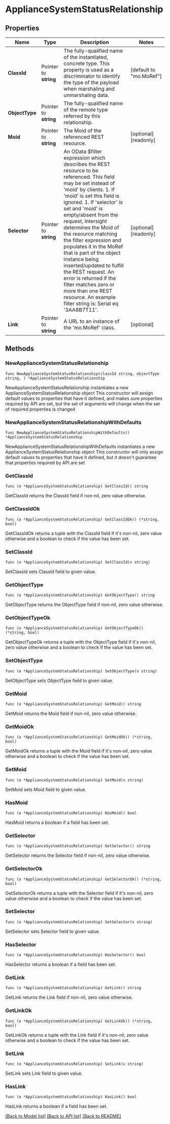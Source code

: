 # ApplianceSystemStatusRelationship

## Properties

Name | Type | Description | Notes
------------ | ------------- | ------------- | -------------
**ClassId** | Pointer to **string** | The fully-qualified name of the instantiated, concrete type. This property is used as a discriminator to identify the type of the payload when marshaling and unmarshaling data. | [default to "mo.MoRef"]
**ObjectType** | Pointer to **string** | The fully-qualified name of the remote type referred by this relationship. | 
**Moid** | Pointer to **string** | The Moid of the referenced REST resource. | [optional] [readonly] 
**Selector** | Pointer to **string** | An OData $filter expression which describes the REST resource to be referenced. This field may be set instead of &#39;moid&#39; by clients. 1. If &#39;moid&#39; is set this field is ignored. 1. If &#39;selector&#39; is set and &#39;moid&#39; is empty/absent from the request, Intersight determines the Moid of the resource matching the filter expression and populates it in the MoRef that is part of the object instance being inserted/updated to fulfill the REST request. An error is returned if the filter matches zero or more than one REST resource. An example filter string is: Serial eq &#39;3AA8B7T11&#39;. | [optional] [readonly] 
**Link** | Pointer to **string** | A URL to an instance of the &#39;mo.MoRef&#39; class. | [optional] 

## Methods

### NewApplianceSystemStatusRelationship

`func NewApplianceSystemStatusRelationship(classId string, objectType string, ) *ApplianceSystemStatusRelationship`

NewApplianceSystemStatusRelationship instantiates a new ApplianceSystemStatusRelationship object
This constructor will assign default values to properties that have it defined,
and makes sure properties required by API are set, but the set of arguments
will change when the set of required properties is changed

### NewApplianceSystemStatusRelationshipWithDefaults

`func NewApplianceSystemStatusRelationshipWithDefaults() *ApplianceSystemStatusRelationship`

NewApplianceSystemStatusRelationshipWithDefaults instantiates a new ApplianceSystemStatusRelationship object
This constructor will only assign default values to properties that have it defined,
but it doesn't guarantee that properties required by API are set

### GetClassId

`func (o *ApplianceSystemStatusRelationship) GetClassId() string`

GetClassId returns the ClassId field if non-nil, zero value otherwise.

### GetClassIdOk

`func (o *ApplianceSystemStatusRelationship) GetClassIdOk() (*string, bool)`

GetClassIdOk returns a tuple with the ClassId field if it's non-nil, zero value otherwise
and a boolean to check if the value has been set.

### SetClassId

`func (o *ApplianceSystemStatusRelationship) SetClassId(v string)`

SetClassId sets ClassId field to given value.


### GetObjectType

`func (o *ApplianceSystemStatusRelationship) GetObjectType() string`

GetObjectType returns the ObjectType field if non-nil, zero value otherwise.

### GetObjectTypeOk

`func (o *ApplianceSystemStatusRelationship) GetObjectTypeOk() (*string, bool)`

GetObjectTypeOk returns a tuple with the ObjectType field if it's non-nil, zero value otherwise
and a boolean to check if the value has been set.

### SetObjectType

`func (o *ApplianceSystemStatusRelationship) SetObjectType(v string)`

SetObjectType sets ObjectType field to given value.


### GetMoid

`func (o *ApplianceSystemStatusRelationship) GetMoid() string`

GetMoid returns the Moid field if non-nil, zero value otherwise.

### GetMoidOk

`func (o *ApplianceSystemStatusRelationship) GetMoidOk() (*string, bool)`

GetMoidOk returns a tuple with the Moid field if it's non-nil, zero value otherwise
and a boolean to check if the value has been set.

### SetMoid

`func (o *ApplianceSystemStatusRelationship) SetMoid(v string)`

SetMoid sets Moid field to given value.

### HasMoid

`func (o *ApplianceSystemStatusRelationship) HasMoid() bool`

HasMoid returns a boolean if a field has been set.

### GetSelector

`func (o *ApplianceSystemStatusRelationship) GetSelector() string`

GetSelector returns the Selector field if non-nil, zero value otherwise.

### GetSelectorOk

`func (o *ApplianceSystemStatusRelationship) GetSelectorOk() (*string, bool)`

GetSelectorOk returns a tuple with the Selector field if it's non-nil, zero value otherwise
and a boolean to check if the value has been set.

### SetSelector

`func (o *ApplianceSystemStatusRelationship) SetSelector(v string)`

SetSelector sets Selector field to given value.

### HasSelector

`func (o *ApplianceSystemStatusRelationship) HasSelector() bool`

HasSelector returns a boolean if a field has been set.

### GetLink

`func (o *ApplianceSystemStatusRelationship) GetLink() string`

GetLink returns the Link field if non-nil, zero value otherwise.

### GetLinkOk

`func (o *ApplianceSystemStatusRelationship) GetLinkOk() (*string, bool)`

GetLinkOk returns a tuple with the Link field if it's non-nil, zero value otherwise
and a boolean to check if the value has been set.

### SetLink

`func (o *ApplianceSystemStatusRelationship) SetLink(v string)`

SetLink sets Link field to given value.

### HasLink

`func (o *ApplianceSystemStatusRelationship) HasLink() bool`

HasLink returns a boolean if a field has been set.


[[Back to Model list]](../README.md#documentation-for-models) [[Back to API list]](../README.md#documentation-for-api-endpoints) [[Back to README]](../README.md)


